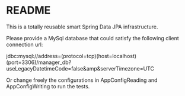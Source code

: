 # README #


This is a totally reusable smart Spring Data JPA infrastructure.

Please provide a MySql database that could satisfy the following client connection url:

jdbc:mysql://address=(protocol=tcp)(host=localhost)(port=3306)/manager_db?useLegacyDatetimeCode=false&amp&serverTimezone=UTC

Or change freely the configurations in AppConfigReading and AppConfigWriting to run the tests.
